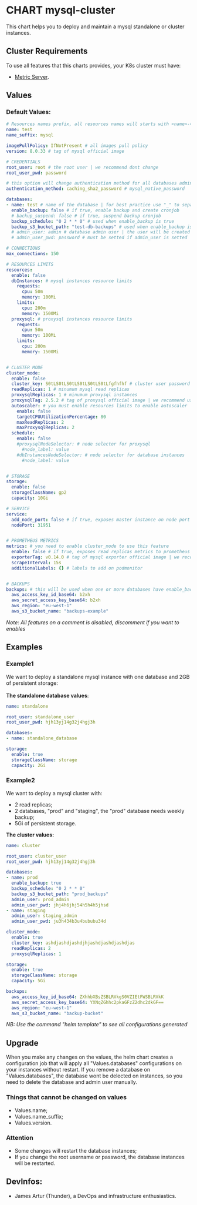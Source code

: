 # **CHART mysql-cluster** 
This chart helps you to deploy and maintain a mysql standalone or cluster instances.<br>

## **Cluster Requirements**
To use all features that this charts provides, your K8s cluster must have:
* [Metric Server](https://kubernetes-sigs.github.io/metrics-server/).<br>

## **Values**

### Default Values:
```yaml
# Resources names prefix, all resources names will starts with <name>-<name_suffix>
name: test
name_suffix: mysql

imagePullPolicy: IfNotPresent # all images pull policy
version: 8.0.33 # tag of mysql official image

# CREDENTIALS
root_user: root # the root user | we recommend dont change
root_user_pwd: password

# this option will change authentication method for all databases admin users
authentication_method: caching_sha2_password # mysql_native_password

databases:
- name: test # name of the database | for best practice use "_" to separe words 
  enable_backup: false # if true, enable backup and create cronjob
  # backup_suspend: false # if true, suspend backup cronjob
  backup_schedule: "0 2 * * 0" # used when enable_backup is true
  backup_s3_bucket_path: "test-db-backups" # used when enable_backup is true
  # admin_user: admin # database admin user | the user will be created if doesn't exist
  # admin_user_pwd: password # must be setted if admin_user is setted 

# CONNECTIONS
max_connections: 150

# RESOURCES LIMITS
resources:
  enable: false
  dbInstances: # mysql instances resource limits
    requests:
      cpu: 50m
      memory: 100Mi
    limits:
      cpu: 200m
      memory: 1500Mi
  proxysql: # proxysql instances resource limits
    requests:
      cpu: 50m
      memory: 100Mi
    limits:
      cpu: 200m
      memory: 1500Mi


# CLUSTER MODE
cluster_mode:
  enable: false
  cluster_key: S0tLS0tLS0tLS0tLS0tLS0tLfgfhfhf # cluster user password | used on instance to instance authentication
  readReplicas: 1 # minumum mysql read replicas
  proxysqlReplicas: 1 # minumum proxysql instances
  proxysqlTag: 2.5.2 # tag of proxysql official image | we recommend use the default value
  autoscaler: # you must enable resources limits to enable autoscaler
    enable: false
    targetCPUUtilizationPercentage: 80
    maxReadReplicas: 2
    maxProxysqlReplicas: 2
  schedule:
    enable: false
    #proxysqlNodeSelector: # node selector for proxysql
      #node_label: value
    #dbInstancesNodeSelector: # node selector for database instances
      #node_label: value


# STORAGE
storage:
  enable: false
  storageClassName: gp2
  capacity: 10Gi

# SERVICE
service:
  add_node_port: false # if true, exposes master instance on node port
  nodePort: 31951


# PROMETHEUS METRICS
metrics: # you need to enable cluster_mode to use this feature
  enable: false # if true, exposes read replicas metrics to prometheus operator
  exporterTag: v0.14.0 # tag of mysql exporter official image | we recommend use the default value
  scrapeInterval: 15s
  additionalLabels: {} # labels to add on podmonitor


# BACKUPS
backups: # this will be used when one or more databases have enable_backup=true
  aws_access_key_id_base64: b2xh
  aws_secret_access_key_base64: b2xh
  aws_region: "eu-west-1"
  aws_s3_bucket_name: "backups-example"
```
*Note: All features on a comment is disabled, discomment if you want to enables*
<br>

## **Examples**
### Example1
We want to deploy a standalone mysql instance with one database and 2GB of persistent storage:<br>
<br>
**The standalone database values**:
```yaml
name: standalone

root_user: standalone_user
root_user_pwd: hjh13yj14g32j4hgj3h

databases:
- name: standalone_database

storage:
  enable: true
  storageClassName: storage
  capacity: 2Gi
```

### Example2
We want to deploy a mysql cluster with:<br>
* 2 read replicas;
* 2 databases, "prod" and "staging", the "prod" database needs weekly backup;
* 5Gi of persistent storage.<br>

**The cluster values:**
```yaml
name: cluster

root_user: cluster_user
root_user_pwd: hjh13yj14g32j4hgj3h

databases:
- name: prod
  enable_backup: true
  backup_schedule: "0 2 * * 0"
  backup_s3_bucket_path: "prod_backups"
  admin_user: prod_admin
  admin_user_pwd: jhj4h6jhj54h5h4h5jhsd
- name: staging
  admin_user: staging_admin
  admin_user_pwd: ju3h434b3u4bububu34d

cluster_mode:
  enable: true
  cluster_key: ashdjashdjashdjhjashdjashdjashdjas
  readReplicas: 2
  proxysqlReplicas: 1

storage:
  enable: true
  storageClassName: storage
  capacity: 5Gi

backups:
  aws_access_key_id_base64: ZXhhbXBsZSBLRVkgS0VZIEtFWSBLRVkK
  aws_secret_access_key_base64: YXNqZGhhc2pkaGFzZ2dhc2dkGF==
  aws_region: "eu-west-1"
  aws_s3_bucket_name: "backup-bucket"
```
*NB: Use the command "helm template" to see all configurations generated*


## **Upgrade**
When you make any changes on the values, the helm chart creates a configuration job that will apply all "Values.databases" configurations on your instances without restart. If you remove a database on "Values.databases", the database wont be delected on instances, so you need to delete the database and admin user manually.

### **Things that cannot be changed on values**
* Values.name;
* Values.name_suffix;
* Values.version.

### **Attention**
* Some changes will restart the database instances;
* If you change the root username or password, the database instances will be restarted.

## DevInfos:
- James Artur (Thunder), a DevOps and infrastructure enthusiastics.